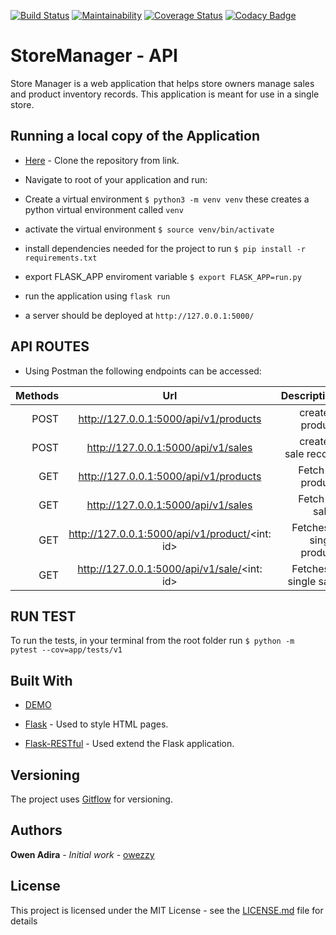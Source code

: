 [![Build Status](https://travis-ci.org/owezzy/StoreManager.svg?branch=develop)](https://travis-ci.org/owezzy/StoreManager)
[![Maintainability](https://api.codeclimate.com/v1/badges/d8e04cb04dc6460d7e89/maintainability)](https://codeclimate.com/github/owezzy/StoreManager/maintainability)
[![Coverage Status](https://coveralls.io/repos/github/owezzy/StoreManager/badge.svg?branch=ch-test-api-endpoints-161203421)](https://coveralls.io/github/owezzy/StoreManager?branch=ch-test-api-endpoints-161203421)
[![Codacy Badge](https://api.codacy.com/project/badge/Grade/e58262b320d743418f09de2743b35ac0)](https://app.codacy.com/app/owezzy/StoreManager?utm_source=github.com&utm_medium=referral&utm_content=owezzy/StoreManager&utm_campaign=Badge_Grade_Dashboard)
# StoreManager - API


Store Manager is a web application that helps store owners manage sales and product inventory
records. This application is meant for use in a single store.

## Running a local copy of the Application
- [Here](https://github.com/owezzy/StoreManager.git) - Clone the repository from link.

- Navigate to root of your application and run:
- Create a virtual environment
   `$ python3 -m venv venv` these creates a python virtual environment called `venv`

- activate the virtual environment
   `$ source venv/bin/activate`

- install dependencies needed for the project to run
   `$ pip install -r requirements.txt`

- export FLASK_APP enviroment variable
  `$ export FLASK_APP=run.py`

- run the application using `flask run`

- a server should be deployed at `http://127.0.0.1:5000/ `


 ## API ROUTES
- Using Postman the following endpoints can be accessed:

 
| Methods | Url                                            |      Description         |
| -------:|:----------------------------------------------:|-------------------------:|
| POST    | http://127.0.0.1:5000/api/v1/products          |   create a product       | 
| POST    | http://127.0.0.1:5000/api/v1/sales             |  create a sale record    | 
| GET     | http://127.0.0.1:5000/api/v1/products          |  Fetch all product       |       
| GET     | http://127.0.0.1:5000/api/v1/sales             |  Fetch all sales         |      
| GET     | http://127.0.0.1:5000/api/v1/product/<int: id> |  Fetches a single product|
| GET     | http://127.0.0.1:5000/api/v1/sale/<int: id>    |  Fetches a single sale   |

## RUN TEST
To run the tests, in your terminal from the root folder run
`$ python -m pytest --cov=app/tests/v1`

## Built With

- <a href="https://owezzy.github.io/StoreManager/" target="_blank">DEMO </a>

- [Flask](https://flask.readthedocs.io/en/rtd/) - Used to style HTML pages.

- [Flask-RESTful](https://flask-restful.readthedocs.io/en/latest/) - Used extend the Flask application.

## Versioning

The project uses [Gitflow](https://datasift.github.io/gitflow/IntroducingGitFlow.html) for versioning.

## Authors

 **Owen Adira** - _Initial work_ - [owezzy](https://github.io/owezzy)

## License

This project is licensed under the MIT License - see the [LICENSE.md](LICENSE.md) file for details
